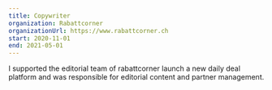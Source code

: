 ```yaml
---
title: Copywriter
organization: Rabattcorner
organizationUrl: https://www.rabattcorner.ch
start: 2020-11-01
end: 2021-05-01
---
```


I supported the editorial team of rabattcorner launch a new daily deal platform and was responsible for editorial content and partner management.